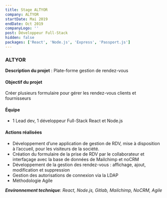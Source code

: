 ```yaml
---
title: Stage ALTYOR
company: ALTYOR
startDate: Mai 2019
endDate: Oct 2019
companyLogo: ''
post: Développeur Full-Stack
hidden: false
packages: ['React', 'Node.js', 'Express', 'Passport.js']
---
```


### ALTYOR

**Description du projet** : Plate-forme gestion de rendez-vous

#### **Objectif du projet**

Créer plusieurs formulaire pour gérer les rendez-vous clients et fournisseurs

#### **Équipe**

* 1 Lead dev, 1 développeur Full-Stack React et Node.js

#### **Actions réalisées**

* Développement d’une application de gestion de RDV, mise à disposition à l’accueil, pour les visiteurs de la société.
* Création du formulaire de la prise de RDV par le collaborateur et interfaçage avec la base de données de Mailchimp et noCRM
* Développement de la gestion des rendez-vous : affichage, ajout, modification et suppression
* Gestion des autorisations de connexion via la LDAP
* Méthodologie Agile

***Environnement technique***: *React, Node.js, Gitlab, Mailchimp, NoCRM, Agile*

